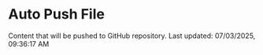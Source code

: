 # Auto Push File

Content that will be pushed to GitHub repository.
Last updated: 07/03/2025, 09:36:17 AM